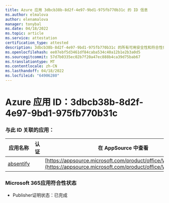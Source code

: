 ```yaml
---
title: Azure 应用 3dbcb38b-8d2f-4e97-9bd1-975fb770b31c 的 ID 信息
ms.author: elmalova
author: elenamalova
manager: tonybal
ms.date: 04/18/2022
ms.topic: article
ms.service: attestation
certification_type: attested
description: 3dbcb38b-8d2f-4e97-9bd1-975fb770b31c 的所有可用安全性和符合性信息。
ms.openlocfilehash: ee07ebf5d3461df84caba534c40a12b1e2b3a0d5
ms.sourcegitcommit: 57d7b0335ec02b7f20a47ec888b4ca39d75bab67
ms.translationtype: MT
ms.contentlocale: zh-CN
ms.lasthandoff: 04/18/2022
ms.locfileid: "64906280"
---
```

# <a name="azure-app-id-3dbcb38b-8d2f-4e97-9bd1-975fb770b31c"></a>Azure 应用 ID：3dbcb38b-8d2f-4e97-9bd1-975fb770b31c


### <a name="apps-associated-with-this-id"></a>与此 ID 关联的应用：
| **应用名称** | **认证** | **在 AppSource 中查看** |
|--------------|---------------|-----------------------|
| [absentify](../forward/WA200003833.md) |  | [https://appsource.microsoft.com/product/office/WA200003833](https://appsource.microsoft.com/product/office/WA200003833) |

### <a name="microsoft-365-app-compliance-status"></a>Microsoft 365应用符合性状态
- Publisher证明状态：已完成
